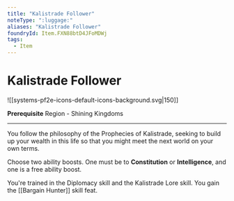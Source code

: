 ```yaml
---
title: "Kalistrade Follower"
noteType: ":luggage:"
aliases: "Kalistrade Follower"
foundryId: Item.FXN88btD4JFoMDWj
tags:
  - Item
---
```


# Kalistrade Follower
![[systems-pf2e-icons-default-icons-background.svg|150]]

**Prerequisite** Region - Shining Kingdoms

* * *

You follow the philosophy of the Prophecies of Kalistrade, seeking to build up your wealth in this life so that you might meet the next world on your own terms.

Choose two ability boosts. One must be to **Constitution** or **Intelligence**, and one is a free ability boost.

You're trained in the Diplomacy skill and the Kalistrade Lore skill. You gain the [[Bargain Hunter]] skill feat.

